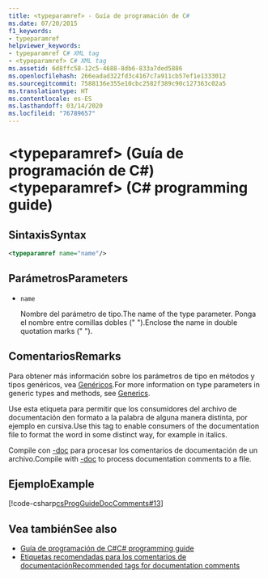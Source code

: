 ```yaml
---
title: <typeparamref> - Guía de programación de C#
ms.date: 07/20/2015
f1_keywords:
- typeparamref
helpviewer_keywords:
- typeparamref C# XML tag
- <typeparamref> C# XML tag
ms.assetid: 6d8ffc58-12c5-4688-8db6-833a7ded5886
ms.openlocfilehash: 266eadad322fd3c4167c7a911cb57ef1e1333012
ms.sourcegitcommit: 7588136e355e10cbc2582f389c90c127363c02a5
ms.translationtype: HT
ms.contentlocale: es-ES
ms.lasthandoff: 03/14/2020
ms.locfileid: "76789657"
---
```

# <a name="typeparamref-c-programming-guide"></a><span data-ttu-id="0b0c7-102">\<typeparamref> (Guía de programación de C#)</span><span class="sxs-lookup"><span data-stu-id="0b0c7-102">\<typeparamref> (C# programming guide)</span></span>

## <a name="syntax"></a><span data-ttu-id="0b0c7-103">Sintaxis</span><span class="sxs-lookup"><span data-stu-id="0b0c7-103">Syntax</span></span>

```xml
<typeparamref name="name"/>
```

## <a name="parameters"></a><span data-ttu-id="0b0c7-104">Parámetros</span><span class="sxs-lookup"><span data-stu-id="0b0c7-104">Parameters</span></span>

- `name`

  <span data-ttu-id="0b0c7-105">Nombre del parámetro de tipo.</span><span class="sxs-lookup"><span data-stu-id="0b0c7-105">The name of the type parameter.</span></span> <span data-ttu-id="0b0c7-106">Ponga el nombre entre comillas dobles (" ").</span><span class="sxs-lookup"><span data-stu-id="0b0c7-106">Enclose the name in double quotation marks (" ").</span></span>

## <a name="remarks"></a><span data-ttu-id="0b0c7-107">Comentarios</span><span class="sxs-lookup"><span data-stu-id="0b0c7-107">Remarks</span></span>

<span data-ttu-id="0b0c7-108">Para obtener más información sobre los parámetros de tipo en métodos y tipos genéricos, vea [Genéricos](../generics/index.md).</span><span class="sxs-lookup"><span data-stu-id="0b0c7-108">For more information on type parameters in generic types and methods, see [Generics](../generics/index.md).</span></span>

<span data-ttu-id="0b0c7-109">Use esta etiqueta para permitir que los consumidores del archivo de documentación den formato a la palabra de alguna manera distinta, por ejemplo en cursiva.</span><span class="sxs-lookup"><span data-stu-id="0b0c7-109">Use this tag to enable consumers of the documentation file to format the word in some distinct way, for example in italics.</span></span>

<span data-ttu-id="0b0c7-110">Compile con [-doc](../../language-reference/compiler-options/doc-compiler-option.md) para procesar los comentarios de documentación de un archivo.</span><span class="sxs-lookup"><span data-stu-id="0b0c7-110">Compile with [-doc](../../language-reference/compiler-options/doc-compiler-option.md) to process documentation comments to a file.</span></span>

## <a name="example"></a><span data-ttu-id="0b0c7-111">Ejemplo</span><span class="sxs-lookup"><span data-stu-id="0b0c7-111">Example</span></span>

[!code-csharp[csProgGuideDocComments#13](~/samples/snippets/csharp/VS_Snippets_VBCSharp/csProgGuideDocComments/CS/DocComments.cs#13)]

## <a name="see-also"></a><span data-ttu-id="0b0c7-112">Vea también</span><span class="sxs-lookup"><span data-stu-id="0b0c7-112">See also</span></span>

- [<span data-ttu-id="0b0c7-113">Guía de programación de C#</span><span class="sxs-lookup"><span data-stu-id="0b0c7-113">C# programming guide</span></span>](../index.md)
- [<span data-ttu-id="0b0c7-114">Etiquetas recomendadas para los comentarios de documentación</span><span class="sxs-lookup"><span data-stu-id="0b0c7-114">Recommended tags for documentation comments</span></span>](./recommended-tags-for-documentation-comments.md)

